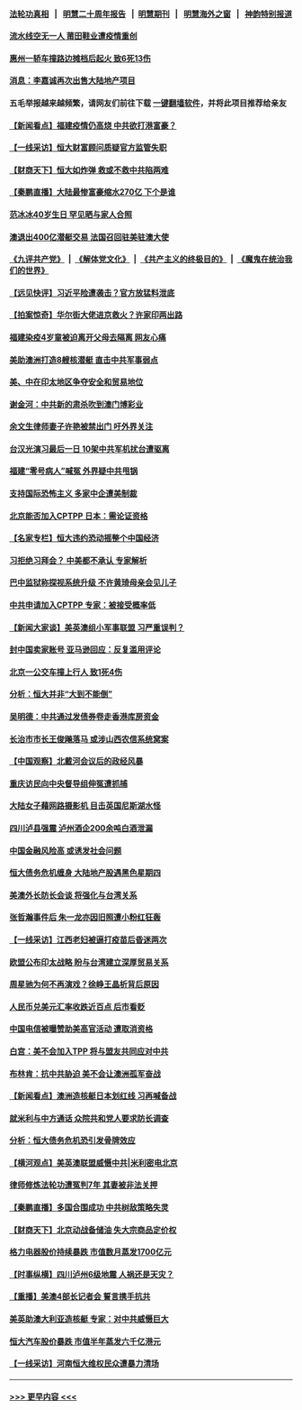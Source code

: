 #### [法轮功真相](https://github.com/gfw-breaker/truth/blob/master/README.md?t=0) &nbsp;&nbsp;|&nbsp;&nbsp; [明慧二十周年报告](https://github.com/gfw-breaker/mh-reports/blob/master/README.md?t=0) &nbsp;&nbsp;|&nbsp;&nbsp;[明慧期刊](https://github.com/gfw-breaker/mh-qikan) &nbsp;&nbsp;|&nbsp;&nbsp; [明慧海外之窗](https://github.com/gfw-breaker/mh-news/blob/master/README.md?t=0) &nbsp;&nbsp;|&nbsp;&nbsp; [神韵特别报道](https://github.com/gfw-breaker/mh-news/blob/master/shenyun.md?t=0)
#### [流水线空无一人 莆田鞋业遭疫情重创](../pages/nsc413/n13242789.md?t=09181401) 
#### [惠州一轿车撞路边摊档后起火 致6死13伤](../pages/nsc413/n13242886.md?t=09181401) 
#### [消息：李嘉诚再次出售大陆地产项目](../pages/nsc413/n13242870.md?t=09181401) 
#### 五毛举报越来越频繁，请网友们前往下载 [一键翻墙软件](https://github.com/gfw-breaker/ssr-accounts)，并将此项目推荐给亲友
#### [【新闻看点】福建疫情仍高烧 中共欲打港富豪？](../pages/nsc413/n13242431.md?t=09181401) 
#### [【一线采访】恒大财富顾问质疑官方监管失职](../pages/nsc413/n13242539.md?t=09181401) 
#### [【财商天下】恒大如炸弹 救或不救中共陷两难](../pages/nsc413/n13242167.md?t=09181401) 
#### [【秦鹏直播】大陆最惨富豪缩水270亿 下个是谁](../pages/nsc413/n13242516.md?t=09181401) 
#### [范冰冰40岁生日 罕见晒与家人合照](../pages/nsc413/n13242350.md?t=09181401) 
#### [澳退出400亿潜艇交易 法国召回驻美驻澳大使](../pages/nsc413/n13242498.md?t=09181401) 
#### [《九评共产党》](https://github.com/begood0513/9ping.md/blob/master/README.md) &nbsp;|&nbsp; [《解体党文化》](../../../../jtdwh.md/blob/master/README.md)  &nbsp;|&nbsp; [《共产主义的终极目的》](../../../../gczydzjmd.md/blob/master/README.md) &nbsp;|&nbsp; [《魔鬼在统治我们的世界》](../../../../mgztzwmdsj.md/blob/master/README.md) 
#### [【远见快评】习近平险遭袭击？官方放猛料泄底](../pages/nsc413/n13242494.md?t=09181401) 
#### [【拍案惊奇】华尔街大佬进京救火？许家印两出路](../pages/nsc413/n13242418.md?t=09181401) 
#### [福建染疫4岁童被迫离开父母去隔离 网友心痛](../pages/nsc413/n13242410.md?t=09181401) 
#### [美助澳洲打造8艘核潜艇 直击中共军事弱点](../pages/nsc413/n13242327.md?t=09181401) 
#### [美、中在印太地区争夺安全和贸易地位](../pages/nsc413/n13242347.md?t=09181401) 
#### [谢金河：中共新的肃杀吹到澳门博彩业](../pages/nsc413/n13242232.md?t=09181401) 
#### [余文生律师妻子许艳被禁出门 吁外界关注](../pages/nsc413/n13241660.md?t=09181401) 
#### [台汉光演习最后一日 10架中共军机扰台遭驱离](../pages/nsc413/n13242080.md?t=09181401) 
#### [福建“零号病人”喊冤 外界疑中共甩锅](../pages/nsc413/n13242057.md?t=09181401) 
#### [支持国际恐怖主义 多家中企遭美制裁](../pages/nsc413/n13242199.md?t=09181401) 
#### [北京能否加入CPTPP 日本：需论证资格](../pages/nsc413/n13241958.md?t=09181401) 
#### [【名家专栏】恒大违约恐动摇整个中国经济](../pages/nsc413/n13241783.md?t=09181401) 
#### [习拒绝习拜会？ 中美都不承认 专家解析](../pages/nsc413/n13241370.md?t=09181401) 
#### [巴中监狱称探视系统升级 不许黄琦母亲会见儿子](../pages/nsc413/n13241453.md?t=09181401) 
#### [中共申请加入CPTPP 专家：被接受概率低](../pages/nsc413/n13241502.md?t=09181401) 
#### [【新闻大家谈】美英澳组小军事联盟 习严重误判？](../pages/nsc413/n13241518.md?t=09181401) 
#### [封中国卖家账号 亚马逊回应：反复滥用评论](../pages/nsc413/n13240998.md?t=09181401) 
#### [北京一公交车撞上行人 致1死4伤](../pages/nsc413/n13241331.md?t=09181401) 
#### [分析：恒大并非“大到不能倒”](../pages/nsc413/n13240806.md?t=09181401) 
#### [吴明德：中共通过发债券卷走香港库房资金](../pages/nsc413/n13240965.md?t=09181401) 
#### [长治市市长王俊飚落马 或涉山西农信系统窝案](../pages/nsc413/n13241025.md?t=09181401) 
#### [【中国观察】北戴河会议后的政经风暴](../pages/nsc413/n13240248.md?t=09181401) 
#### [重庆访民向中央督导组伸冤遭抓捕](../pages/nsc413/n13240672.md?t=09181401) 
#### [大陆女子藉网路摄影机 目击英国尼斯湖水怪](../pages/nsc413/n13240906.md?t=09181401) 
#### [四川泸县强震 泸州酒企200余吨白酒泄漏](../pages/nsc413/n13240953.md?t=09181401) 
#### [中国金融风险高 或诱发社会问题](../pages/nsc413/n13240048.md?t=09181401) 
#### [恒大债务危机缠身 大陆地产股遇黑色星期四](../pages/nsc413/n13240305.md?t=09181401) 
#### [美澳外长防长会谈 将强化与台湾关系](../pages/nsc413/n13240585.md?t=09181401) 
#### [张哲瀚事件后 朱一龙亦因旧照遭小粉红狂轰](../pages/nsc413/n13239828.md?t=09181401) 
#### [【一线采访】江西老妇被逼打疫苗后昏迷两次](../pages/nsc413/n13240487.md?t=09181401) 
#### [欧盟公布印太战略 盼与台湾建立深厚贸易关系](../pages/nsc413/n13240491.md?t=09181401) 
#### [周星驰为何不再演戏？徐峥王晶析背后原因](../pages/nsc413/n13239594.md?t=09181401) 
#### [人民币兑美元汇率收跌近百点 后市看贬](../pages/nsc413/n13240012.md?t=09181401) 
#### [中国电信被曝赞助美高官活动 遭取消资格](../pages/nsc413/n13240088.md?t=09181401) 
#### [白宫：美不会加入TPP 将与盟友共同应对中共](../pages/nsc413/n13240326.md?t=09181401) 
#### [布林肯：抗中共胁迫 美不会让澳洲孤军奋战](../pages/nsc413/n13240132.md?t=09181401) 
#### [【新闻看点】澳洲造核艇日本划红线 习再喊备战](../pages/nsc413/n13239839.md?t=09181401) 
#### [就米利与中方通话 众院共和党人要求防长调查](../pages/nsc413/n13240052.md?t=09181401) 
#### [分析：恒大债务危机恐引发骨牌效应](../pages/nsc413/n13238628.md?t=09181401) 
#### [【横河观点】美英澳联盟威慑中共|米利密电北京](../pages/nsc413/n13239939.md?t=09181401) 
#### [律师修炼法轮功遭冤判7年 其妻被非法关押](../pages/nsc413/n13239559.md?t=09181401) 
#### [【秦鹏直播】多国合围成功 中共树敌策略失灵](../pages/nsc413/n13239913.md?t=09181401) 
#### [【财商天下】北京动战备储油 失大宗商品定价权](../pages/nsc413/n13239051.md?t=09181401) 
#### [格力电器股价持续暴跌 市值数月蒸发1700亿元](../pages/nsc413/n13239874.md?t=09181401) 
#### [【时事纵横】四川泸州6级地震 人祸还是天灾？](../pages/nsc413/n13239895.md?t=09181401) 
#### [【重播】美澳4部长记者会 誓言携手抗共](../pages/nsc413/n13239727.md?t=09181401) 
#### [美英助澳大利亚造核艇 专家：对中共威慑巨大](../pages/nsc413/n13239524.md?t=09181401) 
#### [恒大汽车股价暴跌 市值半年蒸发六千亿港元](../pages/nsc413/n13239680.md?t=09181401) 
#### [【一线采访】河南恒大维权民众遭暴力清场](../pages/nsc413/n13239602.md?t=09181401) 

----
#### [ >>> 更早内容 <<< ](../indexes/nsc413-earlier.md)
